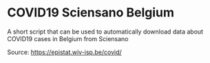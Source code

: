 # COVID19 Sciensano Belgium
A short script that can be used to automatically download data about COVID19 cases in Belgium from Sciensano

Source: https://epistat.wiv-isp.be/covid/
